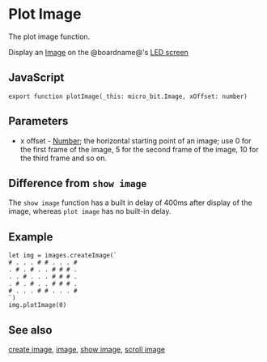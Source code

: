 # Plot Image

The plot image function.

Display an [Image](/reference/images/image) on the @boardname@'s [LED screen](/device/screen)

## JavaScript

```sig
export function plotImage(_this: micro_bit.Image, xOffset: number)
```

## Parameters

* x offset - [Number](/types/number); the horizontal starting point of an image; use 0 for the first frame of the image, 5 for the second frame of the image, 10 for the third frame and so on.

## Difference from `show image`

The `show image` function has a built in delay of 400ms after display of the image, whereas `plot image` has no built-in delay.

## Example

```blocks
let img = images.createImage(`
# . . . # # . . . #
. # . # . . # # # .
. . # . . . # # # .
. # . # . . # # # .
# . . . # # . . . #
`)
img.plotImage(0)
```

## See also

[create image](/reference/images/create-image), [image](/reference/images/image), [show image](/reference/images/show-image), [scroll image](/reference/images/scroll-image)

